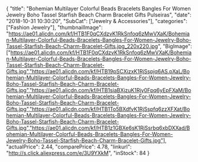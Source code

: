 {
	"title": "Bohemian Multilayer Colorful Beads Bracelets Bangles For Women Jewelry Boho Tassel Starfish Beach Charm Bracelet Gifts Pulseiras",
	"date": "2018-10-31 10:30:20",
	"SubCat": ["Jewelry & Accessories"],
	"categories": ["Fashion Jewelry"],
	"thumbnailImage": "https://ae01.alicdn.com/kf/HTB1F0qCXdzvK1RkSnfoq6zMwVXaK/Bohemian-Multilayer-Colorful-Beads-Bracelets-Bangles-For-Women-Jewelry-Boho-Tassel-Starfish-Beach-Charm-Bracelet-Gifts.jpg_220x220.jpg",
	"BigImage": ["https://ae01.alicdn.com/kf/HTB1F0qCXdzvK1RkSnfoq6zMwVXaK/Bohemian-Multilayer-Colorful-Beads-Bracelets-Bangles-For-Women-Jewelry-Boho-Tassel-Starfish-Beach-Charm-Bracelet-Gifts.jpg","https://ae01.alicdn.com/kf/HTB19pSCXizxK1RjSspjq6AS.pXaL/Bohemian-Multilayer-Colorful-Beads-Bracelets-Bangles-For-Women-Jewelry-Boho-Tassel-Starfish-Beach-Charm-Bracelet-Gifts.jpg","https://ae01.alicdn.com/kf/HTB1siaBXjzuK1Rjy0Fpq6yEpFXaM/Bohemian-Multilayer-Colorful-Beads-Bracelets-Bangles-For-Women-Jewelry-Boho-Tassel-Starfish-Beach-Charm-Bracelet-Gifts.jpg","https://ae01.alicdn.com/kf/HTB1To5BXdfvK1RjSspfq6zzXFXat/Bohemian-Multilayer-Colorful-Beads-Bracelets-Bangles-For-Women-Jewelry-Boho-Tassel-Starfish-Beach-Charm-Bracelet-Gifts.jpg","https://ae01.alicdn.com/kf/HTB1z1GBXe6sK1RjSsrbq6xbDXXad/Bohemian-Multilayer-Colorful-Beads-Bracelets-Bangles-For-Women-Jewelry-Boho-Tassel-Starfish-Beach-Charm-Bracelet-Gifts.jpg"],
	"actualPrice": 2.44,
	"comparePrice": 4.78,
	"linkurl": "http://s.click.aliexpress.com/e/3U9YXkM",
	"inStock": 84
}

